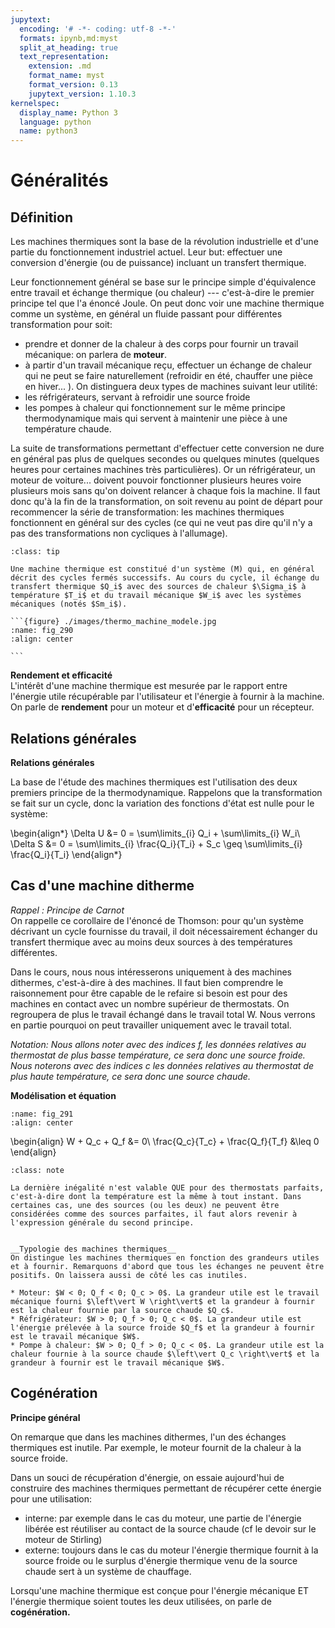 ```yaml
---
jupytext:
  encoding: '# -*- coding: utf-8 -*-'
  formats: ipynb,md:myst
  split_at_heading: true
  text_representation:
    extension: .md
    format_name: myst
    format_version: 0.13
    jupytext_version: 1.10.3
kernelspec:
  display_name: Python 3
  language: python
  name: python3
---
```

# Généralités

## Définition


Les machines thermiques sont la base de la révolution industrielle et d'une partie du fonctionnement industriel actuel. Leur but: effectuer une conversion d'énergie (ou de puissance) incluant un transfert thermique.

Leur fonctionnement général se base sur le principe simple d'équivalence entre travail et échange thermique (ou chaleur) --- c'est-à-dire le premier principe tel que l'a énoncé Joule. On peut donc voir une machine thermique comme un système, en général un fluide passant pour différentes transformation pour soit:

* prendre et donner de la chaleur à des corps pour fournir un travail mécanique: on parlera de __moteur__.
* à partir d'un travail mécanique reçu, effectuer un échange de chaleur qui ne peut se faire naturellement (refroidir en été, chauffer une pièce en hiver... ). On distinguera deux types de machines suivant leur utilité:
* les réfrigérateurs, servant à refroidir une source froide
* les pompes à chaleur qui fonctionnement sur le même principe thermodynamique mais qui servent à maintenir une pièce à une température chaude.



La suite de transformations permettant d'effectuer cette conversion ne dure en général pas plus de quelques secondes ou quelques minutes (quelques heures pour certaines machines très particulières). Or un réfrigérateur, un moteur de voiture...  doivent pouvoir fonctionner plusieurs heures voire plusieurs mois sans qu'on doivent relancer à chaque fois la machine. Il faut donc qu'à la fin de la transformation, on soit revenu au point de départ pour recommencer la série de transformation: les machines thermiques fonctionnent en général sur des cycles (ce qui ne veut pas dire qu'il n'y a pas des transformations non cycliques à l'allumage).


````{admonition} Définition : Machines thermiques
:class: tip

Une machine thermique est constitué d'un système (M) qui, en général décrit des cycles fermés successifs. Au cours du cycle, il échange du transfert thermique $Q_i$ avec des sources de chaleur $\Sigma_i$ à température $T_i$ et du travail mécanique $W_i$ avec les systèmes mécaniques (notés $Sm_i$).

```{figure} ./images/thermo_machine_modele.jpg
:name: fig_290
:align: center

```

````


__Rendement et efficacité__  
L'intérêt d'une machine thermique est mesurée par le rapport entre l'énergie utile récupérable par l'utilisateur et l'énergie à fournir à la machine. On parle de __rendement__ pour un moteur et d'__efficacité__ pour un récepteur.


## Relations générales

__Relations générales__  

La base de l'étude des machines thermiques est l'utilisation des deux premiers principe de la thermodynamique. Rappelons que la transformation se fait sur un cycle, donc la variation des fonctions d'état est nulle pour le système:

\begin{align*}
\Delta U &= 0 = \sum\limits_{i} Q_i + \sum\limits_{i} W_i\\
\Delta S &= 0 = \sum\limits_{i} \frac{Q_i}{T_i} + S_c \geq \sum\limits_{i} \frac{Q_i}{T_i}
\end{align*} 

## Cas d'une machine ditherme

_Rappel : Principe de Carnot_  
On rappelle ce corollaire de l'énoncé de Thomson: pour qu'un système décrivant un cycle fournisse du travail, il doit nécessairement échanger du transfert thermique avec au moins deux sources à des températures différentes.



Dans le cours, nous nous intéresserons uniquement à des machines dithermes, c'est-à-dire à des machines. Il faut bien comprendre le raisonnement pour être capable de le refaire si besoin est pour des machines en contact avec un nombre supérieur de thermostats. On regroupera de plus le travail échangé dans le travail total W. Nous verrons en partie pourquoi on peut travailler uniquement avec le travail total.

_Notation: Nous allons noter avec des indices f, les données relatives au thermostat de plus basse température, ce sera donc une source froide. Nous noterons avec des indices c les données relatives au thermostat de plus haute température, ce sera donc une source chaude._


__Modélisation et équation__  

```{figure} ./images/thermo_machine_dithermej.jpg
:name: fig_291
:align: center

```

\begin{align}
W + Q_c + Q_f &= 0\\
\frac{Q_c}{T_c} + \frac{Q_f}{T_f} &\leq 0
\end{align} 

````{admonition} Attention : 
:class: note

La dernière inégalité n'est valable QUE pour des thermostats parfaits, c'est-à-dire dont la température est la même à tout instant. Dans certaines cas, une des sources (ou les deux) ne peuvent être considérées comme des sources parfaites, il faut alors revenir à l'expression générale du second principe.

````

````{dropdown} Remarque

__Typologie des machines thermiques__  
On distingue les machines thermiques en fonction des grandeurs utiles et à fournir. Remarquons d'abord que tous les échanges ne peuvent être positifs. On laissera aussi de côté les cas inutiles.

* Moteur: $W < 0; Q_f < 0; Q_c > 0$. La grandeur utile est le travail mécanique fourni $\left\vert W \right\vert$ et la grandeur à fournir est la chaleur fournie par la source chaude $Q_c$.
* Réfrigérateur: $W > 0; Q_f > 0; Q_c < 0$. La grandeur utile est l'énergie prélevée à la source froide $Q_f$ et la grandeur à fournir est le travail mécanique $W$.
* Pompe à chaleur: $W > 0; Q_f > 0; Q_c < 0$. La grandeur utile est la chaleur fournie à la source chaude $\left\vert Q_c \right\vert$ et la grandeur à fournir est le travail mécanique $W$.

````

## Cogénération

__Principe général__  

On remarque que dans les machines dithermes, l'un des échanges thermiques est inutile. Par exemple, le moteur fournit de la chaleur à la source froide.

Dans un souci de récupération d'énergie, on essaie aujourd'hui de construire des machines thermiques permettant de récupérer cette énergie pour une utilisation:

* interne: par exemple dans le cas du moteur, une partie de l'énergie libérée est réutiliser au contact de la source chaude (cf le devoir sur le moteur de Stirling)
* externe: toujours dans le cas du moteur l'énergie thermique fournit à la source froide ou le surplus d'énergie thermique venu de la source chaude sert à un système de chauffage.


Lorsqu'une machine thermique est conçue pour l'énergie mécanique ET l'énergie thermique soient toutes les deux utilisées, on parle de __cogénération.__  
 

